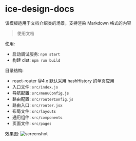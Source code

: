 # ice-design-docs

该模板适用于文档介绍类的场景，支持渲染 Markdown 格式的内容

> 使用文档

使用:

* 启动调试服务: `npm start`
* 构建 dist: `npm run build`

目录结构:

* react-router @4.x 默认采用 hashHistory 的单页应用
* 入口文件: `src/index.js`
* 导航配置: `src/menuConfig.js`
* 路由配置: `src/routerConfig.js`
* 路由入口: `src/router.jsx`
* 布局文件: `src/layouts`
* 通用组件: `src/components`
* 页面文件: `src/pages`

效果图:
![screenshot](https://img.alicdn.com/tfs/TB11SEOrL9TBuNjy0FcXXbeiFXa-2840-1596.png)
